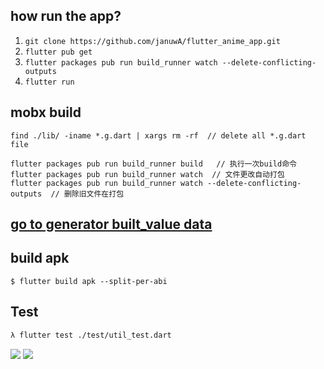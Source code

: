 ## how run the app?
  1. `git clone https://github.com/januwA/flutter_anime_app.git`
  2. `flutter pub get`
  3. `flutter packages pub run build_runner watch --delete-conflicting-outputs`
  4. `flutter run`

## mobx build
```
find ./lib/ -iname *.g.dart | xargs rm -rf  // delete all *.g.dart file

flutter packages pub run build_runner build   // 执行一次build命令
flutter packages pub run build_runner watch  // 文件更改自动打包
flutter packages pub run build_runner watch --delete-conflicting-outputs  // 删除旧文件在打包
```

## [go to generator built_value data](https://januwa.github.io/p5_object_2_builtvalue/index.html)


## build apk
```
$ flutter build apk --split-per-abi
```

## Test
```sh
λ flutter test ./test/util_test.dart
```

![](https://i.loli.net/2019/12/22/UOCmgeYS5pyWsHD.png)
![](https://i.loli.net/2019/12/22/kAxULFrcEHSVW9d.png)